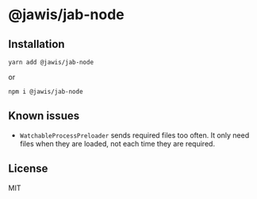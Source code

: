# @jawis/jab-node

## Installation

```
yarn add @jawis/jab-node
```

or

```
npm i @jawis/jab-node
```

## Known issues

- `WatchableProcessPreloader` sends required files too often. It only need files
  when they are loaded, not each time they are required.

## License

MIT
